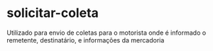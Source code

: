 # solicitar-coleta
Utilizado para envio de coletas para o motorista onde é informado o remetente, destinatário, e informações da mercadoria
